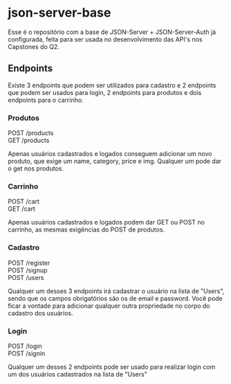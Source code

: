 # json-server-base

Esse é o repositório com a base de JSON-Server + JSON-Server-Auth já configurada, feita para ser usada no desenvolvimento das API's nos Capstones do Q2.

## Endpoints

Existe 3 endpoints que podem ser utilizados para cadastro e 2 endpoints que podem ser usados para login, 2 endpoints para produtos e dois endpoints para o carrinho.

### Produtos

POST /products <br/>
GET /products

Apenas usuários cadastrados e logados conseguem adicionar um novo produto, que exige um name, category, price e img.
Qualquer um pode dar o get nos produtos.

### Carrinho

POST /cart <br/>
GET /cart

Apenas usuários cadastrados e logados podem dar GET ou POST no carrinho, as mesmas exigências do POST de produtos.

### Cadastro

POST /register <br/>
POST /signup <br/>
POST /users

Qualquer um desses 3 endpoints irá cadastrar o usuário na lista de "Users", sendo que os campos obrigatórios são os de email e password.
Você pode ficar a vontade para adicionar qualquer outra propriedade no corpo do cadastro dos usuários.

### Login

POST /login <br/>
POST /signin

Qualquer um desses 2 endpoints pode ser usado para realizar login com um dos usuários cadastrados na lista de "Users"
